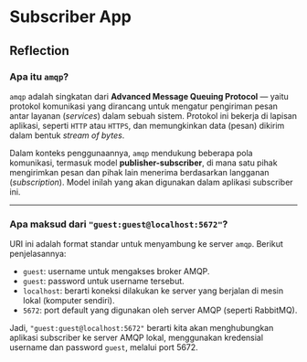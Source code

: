 # Subscriber App

## Reflection

### Apa itu `amqp`?

`amqp` adalah singkatan dari **Advanced Message Queuing Protocol** — yaitu protokol komunikasi yang dirancang untuk mengatur pengiriman pesan antar layanan (*services*) dalam sebuah sistem. Protokol ini bekerja di lapisan aplikasi, seperti `HTTP` atau `HTTPS`, dan memungkinkan data (pesan) dikirim dalam bentuk *stream of bytes*.

Dalam konteks penggunaannya, `amqp` mendukung beberapa pola komunikasi, termasuk model **publisher-subscriber**, di mana satu pihak mengirimkan pesan dan pihak lain menerima berdasarkan langganan (*subscription*). Model inilah yang akan digunakan dalam aplikasi subscriber ini.

---

### Apa maksud dari `"guest:guest@localhost:5672"`?

URI ini adalah format standar untuk menyambung ke server `amqp`. Berikut penjelasannya:

* `guest`: username untuk mengakses broker AMQP.
* `guest`: password untuk username tersebut.
* `localhost`: berarti koneksi dilakukan ke server yang berjalan di mesin lokal (komputer sendiri).
* `5672`: port default yang digunakan oleh server AMQP (seperti RabbitMQ).

Jadi, `"guest:guest@localhost:5672"` berarti kita akan menghubungkan aplikasi subscriber ke server AMQP lokal, menggunakan kredensial username dan password `guest`, melalui port 5672.
